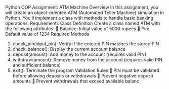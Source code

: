 Python OOP Assignment: ATM
Machine
Overview
In this assignment, you will create an object-oriented ATM (Automated Teller
Machine) simulation in Python. You'll implement a class with methods to
handle basic banking operations.
Requirements
Class Definition
Create a class named ATM with the following attributes:
 Balance: Initial value of 5000 rupees
 Pin: Default value of 1234
Required Methods
1. check_pin(input_pin): Verify if the entered PIN matches the stored PIN
2. check_balance(): Display the current account balance
3. deposit(amount): Add money to the account (requires valid PIN)
4. withdraw(amount): Remove money from the account (requires valid PIN
and sufficient balance)
5. exit(): Terminate the program
Validation Rules
 PIN must be validated before allowing deposits or withdrawals
 Prevent negative deposit amounts
 Prevent withdrawals that exceed available balanc
